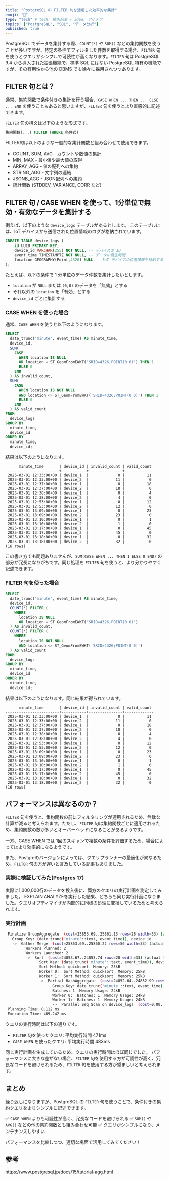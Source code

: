 ```yaml
---
title: "PostgreSQL の FILTER 句を活用した効率的な集計"
emoji: "📘"
type: "tech" # tech: 技術記事 / idea: アイデア
topics: ["PostgreSQL", "SQL", "データ分析"]
published: true
---
```


PostgreSQL でデータを集計する際、`COUNT(*)` や `SUM()` などの集約関数を使うことが多いですが、特定の条件でフィルタした件数を取得する場合、`FILTER` 句を使うとクエリがシンプルで可読性が高くなります。`FILTER` 句は PostgreSQL 9.4 から導入された拡張機能で、標準 SQL にはない PostgreSQL 特有の機能ですが、その有用性から他の DBMS でも徐々に採用されつつあります。

## FILTER 句とは？

通常、集約関数で条件付きの集計を行う場合、`CASE WHEN ... THEN ... ELSE ... END` を使うこともあると思いますが、`FILTER` 句を使うとより直感的に記述できます。

`FILTER` 句の構文は以下のような形式です。

```sql
集約関数(...) FILTER (WHERE 条件式)
```

FILTER句は以下のような一般的な集計関数と組み合わせて使用できます。

- COUNT, SUM, AVG - カウントや数値の集計
- MIN, MAX - 最小値や最大値の取得
- ARRAY_AGG - 値の配列への集約
- STRING_AGG - 文字列の連結
- JSONB_AGG - JSON配列への集約
- 統計関数 (STDDEV, VARIANCE, CORR など)

## FILTER 句 / CASE WHEN を使って、1分単位で無効・有効なデータを集計する

例えば、以下のような `device_logs` テーブルがあるとします。
このテーブルには、IoT デバイスから送信された位置情報のログが格納されています。

```sql
CREATE TABLE device_logs (
    id UUID PRIMARY KEY,
    device_id VARCHAR(255) NOT NULL, -- デバイスの ID
    event_time TIMESTAMPTZ NOT NULL, -- データの発生時間
    location GEOGRAPHY(Point,4326) NULL -- IoT デバイスの位置情報を格納するカラム
);
```

たとえば、以下の条件で 1 分単位のデータ件数を集計したいとします。

- `location` が `NULL` または `(0,0)` のデータを「無効」とする
- それ以外の `location` を「有効」とする
- `device_id` ごとに集計する

### CASE WHEN を使った場合

通常、`CASE WHEN` を使うと以下のようになります。

```sql
SELECT
  date_trunc('minute', event_time) AS minute_time,
  device_id,
  SUM(
    CASE
      WHEN location IS NULL
      OR location = ST_GeomFromEWKT('SRID=4326;POINT(0 0)') THEN 1
      ELSE 0
    END
  ) AS invalid_count,
  SUM(
    CASE
      WHEN location IS NOT NULL
      AND location <> ST_GeomFromEWKT('SRID=4326;POINT(0 0)') THEN 1
      ELSE 0
    END
  ) AS valid_count
FROM
  device_logs
GROUP BY
  minute_time,
  device_id
ORDER BY
  minute_time,
  device_id;
```

結果は以下のようになります。

```
      minute_time       | device_id | invalid_count | valid_count
------------------------+-----------+---------------+-------------
 2025-03-01 12:33:00+00 | device_1  |             0 |          11
 2025-03-01 12:33:00+00 | device_2  |            11 |           0
 2025-03-01 12:37:00+00 | device_1  |             0 |          18
 2025-03-01 12:37:00+00 | device_2  |            18 |           0
 2025-03-01 12:38:00+00 | device_1  |             0 |           4
 2025-03-01 12:38:00+00 | device_2  |             4 |           0
 2025-03-01 12:53:00+00 | device_1  |             0 |          12
 2025-03-01 12:53:00+00 | device_2  |            12 |           0
 2025-03-01 13:09:00+00 | device_1  |             0 |          23
 2025-03-01 13:09:00+00 | device_2  |            23 |           0
 2025-03-01 13:10:00+00 | device_1  |             0 |           1
 2025-03-01 13:10:00+00 | device_2  |             1 |           0
 2025-03-01 13:17:00+00 | device_1  |             0 |          45
 2025-03-01 13:17:00+00 | device_2  |            45 |           0
 2025-03-01 13:18:00+00 | device_1  |             0 |          32
 2025-03-01 13:18:00+00 | device_2  |            32 |           0
(16 rows)
```

この書き方でも問題ありませんが、`SUM(CASE WHEN ... THEN 1 ELSE 0 END)` の部分が冗長になりがちです。同じ処理を `FILTER` 句を使うと、より分かりやすく記述できます。

### FILTER 句を使った場合

```sql
SELECT
  date_trunc('minute', event_time) AS minute_time,
  device_id,
  COUNT(*) FILTER (
    WHERE
      location IS NULL
      OR location = ST_GeomFromEWKT('SRID=4326;POINT(0 0)')
  ) AS invalid_count,
  COUNT(*) FILTER (
    WHERE
      location IS NOT NULL
      AND location <> ST_GeomFromEWKT('SRID=4326;POINT(0 0)')
  ) AS valid_count
FROM
  device_logs
GROUP BY
  minute_time,
  device_id
ORDER BY
  minute_time,
  device_id;
```

結果は以下のようになります。同じ結果が得られています。

```
      minute_time       | device_id | invalid_count | valid_count
------------------------+-----------+---------------+-------------
 2025-03-01 12:33:00+00 | device_1  |             0 |          11
 2025-03-01 12:33:00+00 | device_2  |            11 |           0
 2025-03-01 12:37:00+00 | device_1  |             0 |          18
 2025-03-01 12:37:00+00 | device_2  |            18 |           0
 2025-03-01 12:38:00+00 | device_1  |             0 |           4
 2025-03-01 12:38:00+00 | device_2  |             4 |           0
 2025-03-01 12:53:00+00 | device_1  |             0 |          12
 2025-03-01 12:53:00+00 | device_2  |            12 |           0
 2025-03-01 13:09:00+00 | device_1  |             0 |          23
 2025-03-01 13:09:00+00 | device_2  |            23 |           0
 2025-03-01 13:10:00+00 | device_1  |             0 |           1
 2025-03-01 13:10:00+00 | device_2  |             1 |           0
 2025-03-01 13:17:00+00 | device_1  |             0 |          45
 2025-03-01 13:17:00+00 | device_2  |            45 |           0
 2025-03-01 13:18:00+00 | device_1  |             0 |          32
 2025-03-01 13:18:00+00 | device_2  |            32 |           0
(16 rows)
```

## パフォーマンスは異なるのか？

`FILTER` 句を使うと、集約関数の前にフィルタリングが適用されるため、無駄な計算が減ると考えられます。ただし、`FILTER` 句は集約関数ごとに適用されるため、集約関数の数が多いとオーバーヘッドになることがあるようです。

一方、CASE WHEN では 1回のスキャンで複数の条件を評価するため、場合によってはより効率的になるようです。

また、Postgreのバージョンによっては、クエリプランナーの最適化が異なるため、`FILTER` 句の方が遅いと言及している記事もありました。

### 実際に検証してみた(Postgres 17)

実際に1,000,000行のデータを投入後に、両方のクエリの実行計画を測定してみました。
EXPLAIN ANALYZEを実行した結果、どちらも同じ実行計画になりました。クエリオプティマイザが内部的に同様の処理に変換しているためと考えられます。

### 実行計画

```sh
 Finalize GroupAggregate  (cost=25853.69..25861.13 rows=28 width=33) (actual time=466.924..469.205 rows=17 loops=1)
   Group Key: (date_trunc('minute'::text, event_time)), device_id
   ->  Gather Merge  (cost=25853.69..25860.22 rows=56 width=33) (actual time=466.919..469.194 rows=19 loops=1)
         Workers Planned: 2
         Workers Launched: 2
         ->  Sort  (cost=24853.67..24853.74 rows=28 width=33) (actual time=456.617..456.618 rows=6 loops=3)
               Sort Key: (date_trunc('minute'::text, event_time)), device_id
               Sort Method: quicksort  Memory: 25kB
               Worker 0:  Sort Method: quicksort  Memory: 25kB
               Worker 1:  Sort Method: quicksort  Memory: 25kB
               ->  Partial HashAggregate  (cost=24852.64..24852.99 rows=28 width=33) (actual time=456.587..456.588 rows=6 loops=3)
                     Group Key: date_trunc('minute'::text, event_time), device_id
                     Batches: 1  Memory Usage: 24kB
                     Worker 0:  Batches: 1  Memory Usage: 24kB
                     Worker 1:  Batches: 1  Memory Usage: 24kB
                     ->  Parallel Seq Scan on device_logs  (cost=0.00..17558.85 rows=416788 width=49) (actual time=0.031..98.971 rows=333431 loops=3)
 Planning Time: 0.112 ms
 Execution Time: 469.242 ms
```

クエリの実行時間は以下の通りです。

- `FILTER` 句を使ったクエリ: 平均実行時間 471ms
- `CASE WHEN` を使ったクエリ: 平均実行時間 483ms

同じ実行計画を生成しているため、クエリの実行時間はほぼ同じでした。
パフォーマンスに大きな差がない場合、`FILTER` 句を使用する方が可読性が高く、冗長なコードを避けられるため、`FILTER` 句を使用する方が望ましいと考えられます。

## まとめ

繰り返しになりますが、PostgreSQL の `FILTER` 句を使うことで、条件付きの集約クエリをよりシンプルに記述できます。

✅ `CASE WHEN` よりも可読性が高く、冗長なコードを避けられる
✅ `SUM()` や `AVG()` などの他の集約関数とも組み合わせ可能
✅ クエリがシンプルになり、メンテナンスしやすい

パフォーマンスを比較しつつ、適切な場面で活用してみてください！

## 参考

https://www.postgresql.jp/docs/15/tutorial-agg.html
